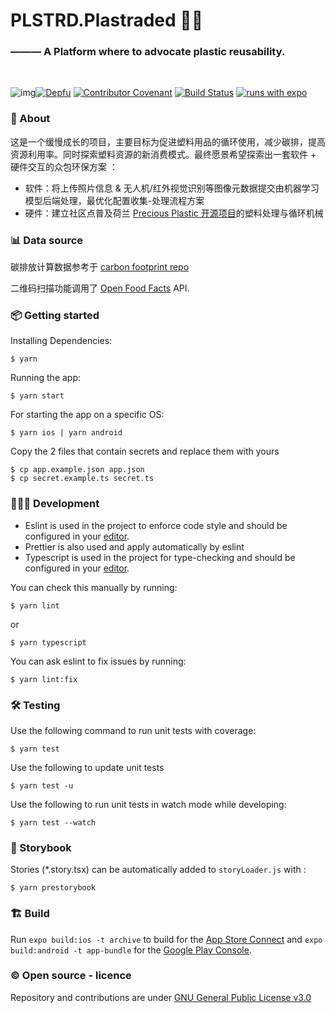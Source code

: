 <h1>PLSTRD.Plastraded 🌱🌱</h1>
<h3>——— A Platform where to advocate plastic reusability.</h3>

<br />

![img](https://github.com/NMF-earth/nmf-app/workflows/Test%20CI/badge.svg)[![Depfu](https://camo.githubusercontent.com/ae91251bd2768ee3976053d90c695f4b0e511b102649b7834e48d50afb780acc/68747470733a2f2f6261646765732e64657066752e636f6d2f6261646765732f66336230366338313932303262616632613134623332343163626632343963392f6f766572766965772e737667)](https://depfu.com/repos/github/NotMyFaultEarth/nmf-app?project_id=10243) [![Contributor Covenant](https://camo.githubusercontent.com/7d620efaa3eac1c5b060ece5d6aacfcc8b81a74a04d05cd0398689c01c4463bb/68747470733a2f2f696d672e736869656c64732e696f2f62616467652f436f6e7472696275746f72253230436f76656e616e742d76322e3025323061646f707465642d6666363962342e737667)](https://github.com/NMF-earth/nmf-app/blob/main/code_of_conduct.md) [![Build Status](https://camo.githubusercontent.com/deb01e63fe3309b210e35e1f4d964aeee19b400b37daadb921b0b69788ebb6a7/68747470733a2f2f696d672e736869656c64732e696f2f7374617469632f76312e7376673f6c6162656c3d43534c266d6573736167653d736f667477617265253230616761696e7374253230636c696d6174652532306368616e676526636f6c6f723d677265656e3f7374796c653d666c6174266c6f676f3d676974687562)](https://github.com/climate-strike/license) [![runs with expo](https://camo.githubusercontent.com/9490e2517a9fe5bdd4d157c5c0bb1b24e19e5082fbc10a4f310360b86dfd5e44/68747470733a2f2f696d672e736869656c64732e696f2f62616467652f52756e73253230776974682532304578706f2d3030302e7376673f7374796c653d666c61742d737175617265266c6f676f3d4558504f266c6162656c436f6c6f723d663366336633266c6f676f436f6c6f723d303030)](https://expo.io/)



### 📖 About

这是一个缓慢成长的项目，主要目标为促进塑料用品的循环使用，减少碳排，提高资源利用率。同时探索塑料资源的新消费模式。最终愿景希望探索出一套软件 + 硬件交互的众包环保方案 ：

- 软件：将上传照片信息 & 无人机/红外视觉识别等图像元数据提交由机器学习模型后端处理，最优化配置收集-处理流程方案
- 硬件：建立社区点普及荷兰 [Precious Plastic 开源项目](https://preciousplastic.com/)的塑料处理与循环机械



### 📊 Data source

碳排放计算数据参考于 [carbon footprint repo](https://github.com/NMF-earth/carbon-footprint) 

二维码扫描功能调用了 [Open Food Facts](https://world.openfoodfacts.org/) API.



### 📦 Getting started

Installing Dependencies:

```
$ yarn
```

Running the app:

```
$ yarn start
```

For starting the app on a specific OS:

```
$ yarn ios | yarn android
```

Copy the 2 files that contain secrets and replace them with yours

```
$ cp app.example.json app.json
$ cp secret.example.ts secret.ts
```



### 👩🏾‍💻 Development

- Eslint is used in the project to enforce code style and should be configured in your [editor](https://eslint.org/docs/user-guide/integrations).
- Prettier is also used and apply automatically by eslint
- Typescript is used in the project for type-checking and should be configured in your [editor](https://github.com/Microsoft/TypeScript/wiki/TypeScript-Editor-Support).

You can check this manually by running:

```
$ yarn lint
```

or

```
$ yarn typescript
```

You can ask eslint to fix issues by running:

```
$ yarn lint:fix
```



### 🛠 Testing

Use the following command to run unit tests with coverage:

```
$ yarn test
```

Use the following to update unit tests

```
$ yarn test -u
```

Use the following to run unit tests in watch mode while developing:

```
$ yarn test --watch
```



### 🎨 Storybook

Stories (*.story.tsx) can be automatically added to `storyLoader.js` with :

```
$ yarn prestorybook
```



### 🏗 Build

Run `expo build:ios -t archive` to build for the [App Store Connect](https://appstoreconnect.apple.com/) and `expo build:android -t app-bundle` for the [Google Play Console](https://play.google.com/console/developers).



### ©️ Open source - licence

Repository and contributions are under [GNU General Public License v3.0](https://github.com/NotMyFaultEarth/nmf-app/blob/main/LICENSE)

